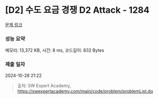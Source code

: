 # [D2] 수도 요금 경쟁 D2 Attack - 1284 

[문제 링크](https://swexpertacademy.com/main/code/problem/problemDetail.do?contestProbId=AV189xUaI8UCFAZN) 

### 성능 요약

메모리: 13,372 KB, 시간: 8 ms, 코드길이: 832 Bytes

### 제출 일자

2024-10-28 21:22



> 출처: SW Expert Academy, https://swexpertacademy.com/main/code/problem/problemList.do